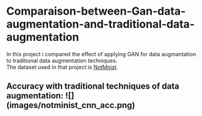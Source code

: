 # Comparaison-between-Gan-data-augmentation-and-traditional-data-augmentation

In this project i compared the effect of applying GAN for data augmantation to traditional data augmentation techniques.<br>
The dataset used in that project is  [NotMnist](https://www.kaggle.com/datasets/lubaroli/notmnist).

<h2> Accuracy with traditional techniques of data augmentation:
![](images/notminist_cnn_acc.png)

